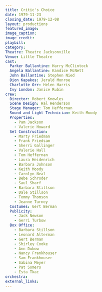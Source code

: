 ```yaml
---
title: Critic's Choice
date: 1979-11-23
closing_date: 1979-12-08
layout: productions
featured_image: 
image_caption:
image_credit:
playbill: 
category: 
Theatre: Theatre Jacksonville
Venue: Little Theatre
cast:
  Parker Ballantine: Harry McClintock
  Angela Ballantine: Kandice McNett
  John Ballantine: Stephen Nied
  Dion Kapakos: Jerald Monroe
  Charlotte Orr: Helen Harris
  Ivy London: Janice Rubin
crew:
  Director: Robert Knowles
  Scene Design: Hal Henderson
  Stage Manager: Tom Heffernan
  Sound and Light Technician: Keith Moody
  Properties:
    - Pam Jackson
    - Valerie Howard
  Set Construction:
    - Marty Friedman
    - Frank Friedsam
    - Sherri Gallinger
    - Valerie Hall
    - Tom Heffernan
    - Laura Heidenrich
    - Barbara Johnson
    - Keith Moody
    - Carolyn Neal
    - Bebe Schroder
    - Saul Sharf
    - Barbara Stillson
    - Dale Stillson
    - Tommy Thomson
    - Jeanne Turney
  Costumes: Gert Berman
  Publicity:
    - Jack Newson
    - Gerri Turbow
  Box Office:
    - Barbara Stillson
    - Leonard Alterman
    - Gert Berman
    - Shirley Cooke
    - Ann Dubow
    - Nancy Frankhouser
    - Sam Frankhouser
    - Sabina Meyer
    - Pat Somers
    - Esta Tkac
orchestra:
external_links:
---
```


